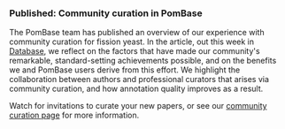 ### Published: Community curation in PomBase
<!-- pombase_flags: frontpage -->
<!-- newsfeed_thumbnail: canto.png -->

The PomBase team has published an overview of our experience with
community curation for fission yeast. In the article, out this week in
[Database](https://academic.oup.com/database/article/doi/10.1093/database/baaa028/5827230),
we reflect on the factors that have made our community's remarkable,
standard-setting achievements possible, and on the benefits we and
PomBase users derive from this effort. We highlight the collaboration
between authors and professional curators that arises via community
curation, and how annotation quality improves as a result.

Watch for invitations to curate your new papers, or see our [community
curation page](https://www.pombase.org/community/fission-yeast-community-curation-project)
for more information.

